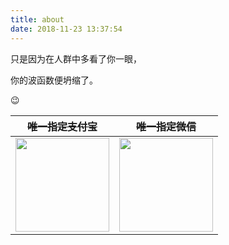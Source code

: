 ```yaml
---
title: about
date: 2018-11-23 13:37:54
---
```


只是因为在人群中多看了你一眼，

你的波函数便坍缩了。

😉


|  ~~唯一指定支付宝~~| ~~唯一指定微信~~ |
|--|--|
| <img src="/about/index/ali_pay.jpeg" style="width:150px;height:150px;"> | <img src="/about/index/wechat_pay.jpeg" style="width:150px;height:150px;"> |

